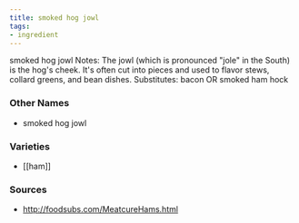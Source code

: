 ```yaml
---
title: smoked hog jowl
tags:
- ingredient
---
```

smoked hog jowl Notes: The jowl (which is pronounced "jole" in the South) is the hog's cheek. It's often cut into pieces and used to flavor stews, collard greens, and bean dishes. Substitutes: bacon OR smoked ham hock

### Other Names

* smoked hog jowl

### Varieties

* [[ham]]

### Sources
* http://foodsubs.com/MeatcureHams.html
